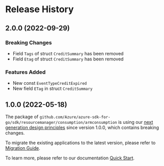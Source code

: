 # Release History

## 2.0.0 (2022-09-29)
### Breaking Changes

- Field `Tags` of struct `CreditSummary` has been removed
- Field `Etag` of struct `CreditSummary` has been removed

### Features Added

- New const `EventTypeCreditExpired`
- New field `ETag` in struct `CreditSummary`


## 1.0.0 (2022-05-18)

The package of `github.com/Azure/azure-sdk-for-go/sdk/resourcemanager/consumption/armconsumption` is using our [next generation design principles](https://azure.github.io/azure-sdk/general_introduction.html) since version 1.0.0, which contains breaking changes.

To migrate the existing applications to the latest version, please refer to [Migration Guide](https://aka.ms/azsdk/go/mgmt/migration).

To learn more, please refer to our documentation [Quick Start](https://aka.ms/azsdk/go/mgmt).